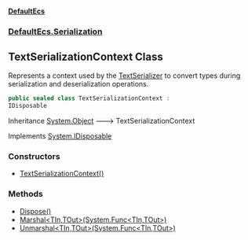 #### [DefaultEcs](./index.md 'index')
### [DefaultEcs.Serialization](./DefaultEcs-Serialization.md 'DefaultEcs.Serialization')
## TextSerializationContext Class
Represents a context used by the [TextSerializer](./DefaultEcs-Serialization-TextSerializer.md 'DefaultEcs.Serialization.TextSerializer') to convert types during serialization and deserialization operations.  
```csharp
public sealed class TextSerializationContext :
IDisposable
```
Inheritance [System.Object](https://docs.microsoft.com/en-us/dotnet/api/System.Object 'System.Object') &#129106; TextSerializationContext  

Implements [System.IDisposable](https://docs.microsoft.com/en-us/dotnet/api/System.IDisposable 'System.IDisposable')  
### Constructors
- [TextSerializationContext()](./DefaultEcs-Serialization-TextSerializationContext-TextSerializationContext().md 'DefaultEcs.Serialization.TextSerializationContext.TextSerializationContext()')
### Methods
- [Dispose()](./DefaultEcs-Serialization-TextSerializationContext-Dispose().md 'DefaultEcs.Serialization.TextSerializationContext.Dispose()')
- [Marshal&lt;TIn,TOut&gt;(System.Func&lt;TIn,TOut&gt;)](./DefaultEcs-Serialization-TextSerializationContext-Marshal-TIn_TOut-(System-Func-TIn_TOut-).md 'DefaultEcs.Serialization.TextSerializationContext.Marshal&lt;TIn,TOut&gt;(System.Func&lt;TIn,TOut&gt;)')
- [Unmarshal&lt;TIn,TOut&gt;(System.Func&lt;TIn,TOut&gt;)](./DefaultEcs-Serialization-TextSerializationContext-Unmarshal-TIn_TOut-(System-Func-TIn_TOut-).md 'DefaultEcs.Serialization.TextSerializationContext.Unmarshal&lt;TIn,TOut&gt;(System.Func&lt;TIn,TOut&gt;)')

